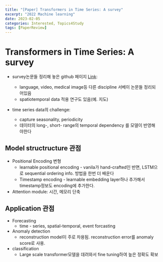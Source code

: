 ```yaml
---
title: "[Paper] Transformers in Time Series: A survey"
excerpt: "2022 Machine learning"
date: 2023-02-05
categories: Interested, Topics4Study
tags: [PaperReview]
---
```


# Transformers in Time Series: A survey

- survey논문들 정리해 놓은 github 페이지 [Link](https://github.com/qingsongedu/time-series-transformers-review): 
    - language, video, medical image등 다른 discipline 서베이 논문들 정리되어있음
    - spatiotemporal data 적용 연구도 있음(예. 지도)  


- time series data의 challenge:
    - capture seasonality, periodicity
    - 데이터의 long-, short- range의 temporal dependency 를 모델이 반영해야한다

## Model structructure 관점

- Positional Encoding 변형
    - learnable positional encoding - vanila가 hand-crafted인 반면, LSTM으로 sequential ordering info. 방법을 한번 더 배운다
    - Timestamp encoding - learnable embedding layer하나 추가해서 timestamp정보도 encoding에 추가한다.
- Attention module: 시간, 메모리 단축

## Application 관점

- Forecasting
    - time - series, spatial-temporal, event forcasting
- Anomaly detection
    - reconstruction model이 주로 차용됨. reconstruction error를 anomaly score로 사용.
- classification
    - Large scale transformer모델을 데려와서 fine tuning하여 높은 정확도 확보
